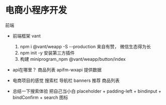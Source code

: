 # 电商小程序开发
  前端

- 前端框架 vant 
  1. npm i @vant/weapp -S --production 
  来自有赞， 微信生态得为长
  2. npm init -y 
  安装第三方插件 
  3. 构建
  miniprogram_npm 
  @vant/weapp/button/index

- api在哪里？
  商品列表 
  apifm-wxapi 提供数据 
  

- 电商项目的感觉
  搜索栏 
  导航栏
  banners 
  推荐 
  商品列表

- 总结一下搜索体验  把自己当小白
  placeholder + padding-left + bindinput + bindConfirm + search 图标
  